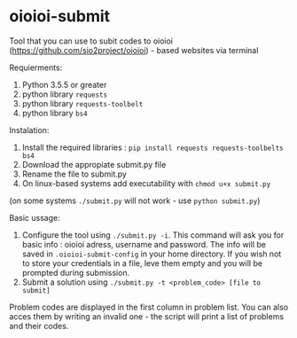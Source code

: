 # oioioi-submit
Tool that you can use to subit codes to oioioi (https://github.com/sio2project/oioioi) - based websites via terminal


Requierments:
1. Python 3.5.5 or greater
2. python library `requests`
3. python library `requests-toolbelt`
4. python library `bs4`


Instalation:
1. Install the required libraries : `pip install requests requests-toolbelts bs4`
2. Download the appropiate submit.py file
3. Rename the file to submit.py
4. On linux-based systems add executability with `chmod u+x submit.py` 

(on some systems `./submit.py` will not work - use `python submit.py`)


Basic ussage:
1. Configure the tool using `./submit.py -i`. This command will ask you for basic info : oioioi adress, username and password. The info will be saved in `.oioioi-submit-config` in your home directory. If you wish not to store your credentials in a file, leve them empty and you will be prompted during submission.
2. Submit a solution using `./submit.py -t <problem_code> [file to submit]`

Problem codes are displayed in the first column in problem list. You can also acces them by writing an invalid one - the script will print a list of problems and their codes.
